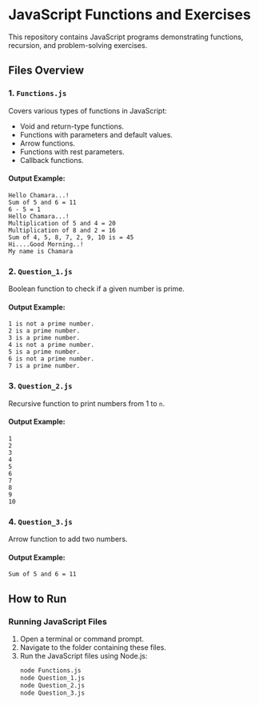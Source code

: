# JavaScript Functions and Exercises

This repository contains JavaScript programs demonstrating functions, recursion, and problem-solving exercises.

## Files Overview

### 1. `Functions.js`
Covers various types of functions in JavaScript:
- Void and return-type functions.
- Functions with parameters and default values.
- Arrow functions.
- Functions with rest parameters.
- Callback functions.

#### Output Example:
```
Hello Chamara...!
Sum of 5 and 6 = 11
6 - 5 = 1
Hello Chamara...!
Multiplication of 5 and 4 = 20
Multiplication of 8 and 2 = 16
Sum of 4, 5, 8, 7, 2, 9, 10 is = 45
Hi....Good Morning..!
My name is Chamara
```

### 2. `Question_1.js`
Boolean function to check if a given number is prime.

#### Output Example:
```
1 is not a prime number.
2 is a prime number.
3 is a prime number.
4 is not a prime number.
5 is a prime number.
6 is not a prime number.
7 is a prime number.
```

### 3. `Question_2.js`
Recursive function to print numbers from 1 to `n`.

#### Output Example:
```
1
2
3
4
5
6
7
8
9
10
```

### 4. `Question_3.js`
Arrow function to add two numbers.

#### Output Example:
```
Sum of 5 and 6 = 11
```

## How to Run

### Running JavaScript Files
1. Open a terminal or command prompt.
2. Navigate to the folder containing these files.
3. Run the JavaScript files using Node.js:
   ```sh
   node Functions.js
   node Question_1.js
   node Question_2.js
   node Question_3.js
   ```
